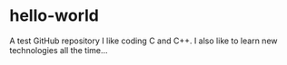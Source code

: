 # hello-world
A test GitHub repository
I like coding C and C++.  I also like to learn new technologies all the time...

